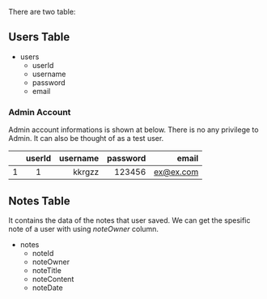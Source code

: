 There are two table: 
## Users Table

  - users
    * userId
    * username
    * password
    * email

### Admin Account
Admin account informations is shown at below. There is no any privilege to Admin. It can also be thought of as a test user.
    
|   | userId   | username  | password |   email  |
| --|:--------:| ---------:| --------:| --------:|
| 1 | 1        | kkrgzz    | 123456   | ex@ex.com|

## Notes Table

It contains the data of the notes that user saved. We can get the spesific note of a user with using *noteOwner* column.
  - notes
    * noteId
    * noteOwner
    * noteTitle
    * noteContent
    * noteDate
    
